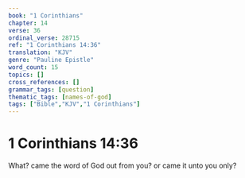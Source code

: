 ```yaml
---
book: "1 Corinthians"
chapter: 14
verse: 36
ordinal_verse: 28715
ref: "1 Corinthians 14:36"
translation: "KJV"
genre: "Pauline Epistle"
word_count: 15
topics: []
cross_references: []
grammar_tags: [question]
thematic_tags: [names-of-god]
tags: ["Bible","KJV","1 Corinthians"]
---
```


# 1 Corinthians 14:36

What? came the word of God out from you? or came it unto you only?
